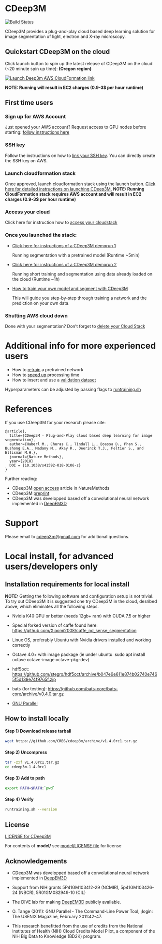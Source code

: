[aws]: https://aws.amazon.com/
[deepem3d]: https://github.com/divelab/deepem3d
[cdeep3mviaaws]: https://github.com/CRBS/cdeep3m/wiki/Launching-CDeep3m-via-AWS-CloudFormation
[demorun1]: https://github.com/CRBS/cdeep3m/wiki/Demorun-1-Running-prediction-with-pre-trained-model
[demorun2]: https://github.com/CRBS/cdeep3m/wiki/Demorun-2-Running-small-training-and-prediction-with-mito-testsample-dataset
[ownmodel]: https://github.com/CRBS/cdeep3m/wiki/Run-CDeep3M-training-and-prediction
[gpunodeaccess]: https://github.com/CRBS/cdeep3m/wiki/Check-and-increase-AWS-EC2-limits
[deletestack]: https://github.com/CRBS/cdeep3m/wiki/Shutting-down-CDeep3M-AWS-CloudFormation
[sshkey]: https://docs.aws.amazon.com/AWSEC2/latest/UserGuide/ec2-key-pairs.html#having-ec2-create-your-key-pair
[divelablicense]: https://github.com/CRBS/cdeep3m/blob/master/model/LICENSE
[license]: https://github.com/CRBS/cdeep3m/blob/master/LICENSE
[cloudaccess]: https://github.com/CRBS/cdeep3m/wiki/How-to-access-CDeep3M-cloud
[speedup]: https://github.com/CRBS/cdeep3m/wiki/Speed-up
[parallel]: https://www.gnu.org/software/parallel/
[validation]: https://github.com/CRBS/cdeep3m/wiki/Add-Validation-to-training
[retrain]: https://github.com/CRBS/cdeep3m/wiki/How-to-retrain-a-pretrained-network
[runtraining.sh]: https://github.com/CRBS/cdeep3m/wiki/runtraining.sh
[cdeep3mbiorxiv]: https://www.biorxiv.org/content/early/2018/06/21/353425
[cdeep3mnaturemethods]: https://rdcu.be/5zIF

# CDeep3M

[![Build Status](https://travis-ci.org/CRBS/cdeep3m.svg?branch=master)](https://travis-ci.org/CRBS/cdeep3m)

CDeep3M provides a plug-and-play cloud based deep learning solution for image segmentation of light, electron and X-ray microscopy. 


## Quickstart CDeep3M on the cloud

Click launch button to spin up the latest release of CDeep3M on the cloud (~20 minute spin up time):
**(Oregon region)** 

[![Launch Deep3m AWS CloudFormation link](https://s3.amazonaws.com/cloudformation-examples/cloudformation-launch-stack.png)](https://console.aws.amazon.com/cloudformation/home?region=us-west-2#/stacks/new?stackName=cdeep3m-stack-1-4-0rc1&templateURL=https://s3-us-west-2.amazonaws.com/cdeep3m-releases/1.4.0rc1/cdeep3m_1.4.0rc1_basic_cloudformation.json)

**NOTE: Running will result in EC2 charges (0.9-3$ per hour runtime)**

  
## First time users

### Sign up for AWS Account

Just opened your AWS account? Request access to GPU nodes before starting: [follow instructions here][gpunodeaccess]

### SSH key

Follow the instructions on how to [link your SSH key][sshkey]. You can directly create the SSH key on AWS.

### Launch cloudformation stack

Once approved, launch cloudformation stack using the launch button. [Click here for detailed instructions on launching CDeep3M.][cdeep3mviaaws]
**NOTE: Running CloudFormation stack requires AWS account and will result in EC2 charges (0.9-3$ per hour runtime)**

### Access your cloud

Click here for instruction how to [access your cloudstack][cloudaccess]

### Once you launched the stack:
* [Click here for instructions of a CDeep3M demorun 1][demorun1]
  
  Running segmentation with a pretrained model (Runtime ~5min)
  
* [Click here for instructions of a CDeep3M demorun 2][demorun2]
  
  Running short training and segmentation using data already loaded on the cloud (Runtime ~1h)
* [How to train your own model and segment with CDeep3M][ownmodel]

  This will guide you step-by-step through training a network and the prediction on your own data. 

### Shutting AWS cloud down

Done with your segmentation? Don't forget to [delete your Cloud Stack][deletestack]
  

# Additional info for more experienced users
* How to [retrain][retrain] a pretrained network
* How to [speed up][speedup] processing time
* How to insert and use a [validation dataset][validation] 

Hyperparameters can be adjusted by passing flags to [runtraining.sh][runtraining.sh]

# References

If you use CDeep3M for your research please cite:

```
@article{,
  title={CDeep3M - Plug-and-Play cloud based deep learning for image segmentation},
  author={Haberl M., Churas C., Tindall L., Boassa D., Phan S., Bushong E.A., Madany M., Akay R., Deerinck T.J., Peltier S., and Ellisman M.H.},
  journal={Nature Methods},
  year={2018}
  DOI = {10.1038/s41592-018-0106-z}
}
```
Further reading:
* CDeep3M [open access][cdeep3mnaturemethods] article in NatureMethods
* CDeep3M [preprint][cdeep3mbiorxiv]
* CDeep3M was developped based off a convolutional neural network implemented in [DeepEM3D][deepem3d]


# Support

Please email to cdeep3m@gmail.com for additional questions.

# Local install, for advanced users/developers only

## Installation requirements for local install

**NOTE:** Getting the following software and configuration setup is not trivial. To try out CDeep3M it is suggested one try CDeep3M in the cloud, desribed above, which eliminates all the following steps.

* Nvidia K40 GPU or better (needs 12gb+ ram) with CUDA 7.5 or higher

* Special forked version of caffe found here: https://github.com/Xiaomi2008/caffe_nd_sense_segmentation

* Linux OS, preferably Ubuntu with Nvidia drivers installed and working correctly

* Octave 4.0+ with image package (ie under ubuntu: sudo apt install octave octave-image octave-pkg-dev)

* hdf5oct: https://github.com/stegro/hdf5oct/archive/b047e6e611e874b02740e7465f5d139e74f9765f.zip

* bats (for testing): https://github.com/bats-core/bats-core/archive/v0.4.0.tar.gz

* [GNU Parallel][parallel]

## How to install locally

#### Step 1) Download release tarball

```Bash
wget https://github.com/CRBS/cdeep3m/archive/v1.4.0rc1.tar.gz
```

#### Step 2) Uncompress 

```Bash
tar -zxf v1.4.0rc1.tar.gz
cd cdeep3m-1.4.0rc1
```

#### Step 3) Add to path

```Bash
export PATH=$PATH:`pwd`
```

#### Step 4) Verify

```Bash
runtraining.sh --version
```

## License

[LICENSE for CDeep3M][license]

For contents of **model/** see [model/LICENSE file][divelablicense] for license


## Acknowledgements

* CDeep3M was developped based off a convolutional neural network implemented in [DeepEM3D][deepem3d]

* Support from NIH grants 5P41GM103412-29 (NCMIR), 5p41GM103426-24 (NBCR), 5R01GM082949-10 (CIL)
* The DIVE lab for making [DeepEM3D][deepem3d] publicly available.

* O. Tange (2011): GNU Parallel - The Command-Line Power Tool,
;login: The USENIX Magazine, February 2011:42-47.

* This research benefitted from the use of credits from the National Institutes of Health (NIH) Cloud Credits Model Pilot, a component of the NIH Big Data to Knowledge (BD2K) program.

